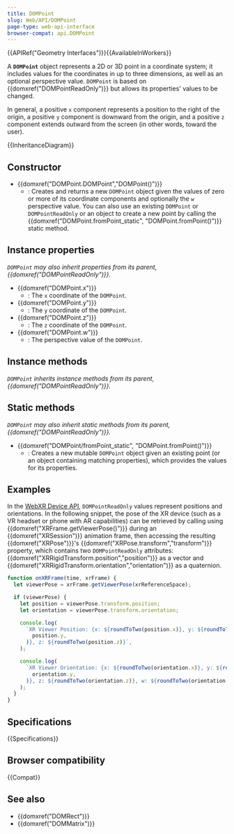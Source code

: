 ```yaml
---
title: DOMPoint
slug: Web/API/DOMPoint
page-type: web-api-interface
browser-compat: api.DOMPoint
---
```


{{APIRef("Geometry Interfaces")}}{{AvailableInWorkers}}

A **`DOMPoint`** object represents a 2D or 3D point in a coordinate system; it includes values for the coordinates in up to three dimensions, as well as an optional perspective value. `DOMPoint` is based on {{domxref("DOMPointReadOnly")}} but allows its properties' values to be changed.

In general, a positive `x` component represents a position to the right of the origin, a positive `y` component is downward from the origin, and a positive `z` component extends outward from the screen (in other words, toward the user).

{{InheritanceDiagram}}

## Constructor

- {{domxref("DOMPoint.DOMPoint","DOMPoint()")}}
  - : Creates and returns a new `DOMPoint` object given the values of zero or more of its coordinate components and optionally the `w` perspective value. You can also use an existing `DOMPoint` or `DOMPointReadOnly` or an object to create a new point by calling the {{domxref("DOMPoint.fromPoint_static", "DOMPoint.fromPoint()")}} static method.

## Instance properties

_`DOMPoint` may also inherit properties from its parent, {{domxref("DOMPointReadOnly")}}._

- {{domxref("DOMPoint.x")}}
  - : The `x` coordinate of the `DOMPoint`.
- {{domxref("DOMPoint.y")}}
  - : The `y` coordinate of the `DOMPoint`.
- {{domxref("DOMPoint.z")}}
  - : The `z` coordinate of the `DOMPoint`.
- {{domxref("DOMPoint.w")}}
  - : The perspective value of the `DOMPoint`.

## Instance methods

_`DOMPoint` inherits instance methods from its parent, {{domxref("DOMPointReadOnly")}}._

## Static methods

_`DOMPoint` may also inherit static methods from its parent, {{domxref("DOMPointReadOnly")}}._

- {{domxref("DOMPoint/fromPoint_static", "DOMPoint.fromPoint()")}}
  - : Creates a new mutable `DOMPoint` object given an existing point (or an object containing matching properties), which provides the values for its properties.

## Examples

In the [WebXR Device API](/en-US/docs/Web/API/WebXR_Device_API), `DOMPointReadOnly` values represent positions and orientations. In the following snippet, the pose of the XR device (such as a VR headset or phone with AR capabilities) can be retrieved by calling using {{domxref("XRFrame.getViewerPose()")}} during an {{domxref("XRSession")}} animation frame, then accessing the resulting {{domxref("XRPose")}}'s {{domxref("XRPose.transform","transform")}} property, which contains two `DOMPointReadOnly` attributes: {{domxref("XRRigidTransform.position","position")}} as a vector and {{domxref("XRRigidTransform.orientation","orientation")}} as a quaternion.

```js
function onXRFrame(time, xrFrame) {
  let viewerPose = xrFrame.getViewerPose(xrReferenceSpace);

  if (viewerPose) {
    let position = viewerPose.transform.position;
    let orientation = viewerPose.transform.orientation;

    console.log(
      `XR Viewer Position: {x: ${roundToTwo(position.x)}, y: ${roundToTwo(
        position.y,
      )}, z: ${roundToTwo(position.z)}`,
    );

    console.log(
      `XR Viewer Orientation: {x: ${roundToTwo(orientation.x)}, y: ${roundToTwo(
        orientation.y,
      )}, z: ${roundToTwo(orientation.z)}, w: ${roundToTwo(orientation.w)}`,
    );
  }
}
```

## Specifications

{{Specifications}}

## Browser compatibility

{{Compat}}

## See also

- {{domxref("DOMRect")}}
- {{domxref("DOMMatrix")}}
